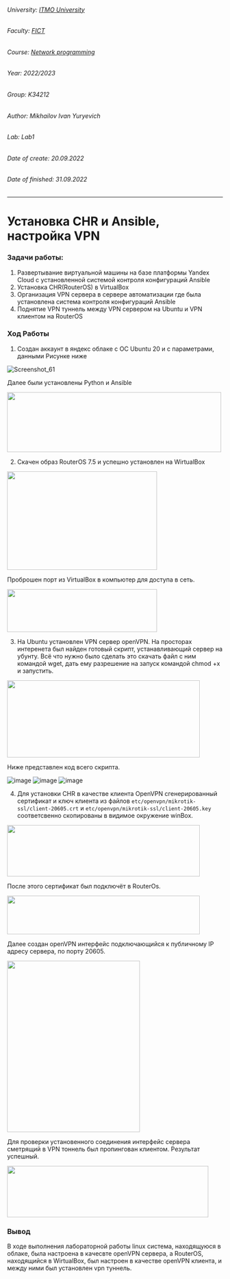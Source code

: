 ###### University: [ITMO University](https://itmo.ru/ru/)
###### Faculty: [FICT](https://fict.itmo.ru)
###### Course: [Network programming](https://github.com/itmo-ict-faculty/network-programming)
###### Year: 2022/2023
###### Group: K34212
###### Author: Mikhailov Ivan Yuryevich
###### Lab: Lab1
###### Date of create: 20.09.2022
###### Date of finished: 31.09.2022
***
# Установка CHR и Ansible, настройка VPN
### Задачи работы:
1. Развертывание виртуальной машины на базе платформы Yandex Cloud с установленной системой контроля конфигураций Ansible
2. Установка CHR(RouterOS) в VirtualBox
3. Организация VPN сервера в сервере автоматизации где была установлена система контроля конфигураций Ansible
4. Поднятие VPN туннель между VPN сервером на Ubuntu и VPN клиентом на RouterOS

### Ход Работы
1. Создан аккаунт в яндекс облаке с ОС Ubuntu 20 и с параметрами, данными Рисунке ниже  

  ![Screenshot_61](https://user-images.githubusercontent.com/56927592/191528801-74aa7c2b-6636-4b69-9bc5-6c2d15f9be6e.png)

  Далее были установлены Python и Ansible

  <img src="https://user-images.githubusercontent.com/56927592/191530178-79433b01-ab7a-4a97-9d64-a4b5641fd1ec.png" width="500" height="140" />

2. Скачен образ RouterOS 7.5 и успешно установлен на WirtualBox

  <img src="https://user-images.githubusercontent.com/56927592/191533001-da0ae13c-8c31-4b57-a6e6-f77e22bbc552.png" width="350" height="230" />
  
  Проброшен порт из VirtualBox в компьютер для доступа в сеть.
  
  <img src="https://user-images.githubusercontent.com/56927592/191825617-e6747e47-8d5a-47d3-a110-109d708cd98e.png" width="350" height="100" />

3. На Ubuntu установлен VPN сервер openVPN. На просторах интеренета был найден готовый скрипт, устанавливающий сервер на убунту. Всё что нужно было сделать это      скачать файл с ним командой wget, дать ему разрешение на запуск командой chmod +x и запустить.

  <img src="https://user-images.githubusercontent.com/56927592/191912299-cc544060-2040-4127-b6e0-e1a668552a73.png" width="450" height="180" />

  Ниже представлен код всего скрипта. 

  ![image](https://user-images.githubusercontent.com/56927592/191913673-159c3885-c844-4b7b-8a7d-ac65f815f3e4.png)
  ![image](https://user-images.githubusercontent.com/56927592/191913773-7a9fdb5d-8301-41a2-8ea1-0ed4f6dc5d47.png)
  ![image](https://user-images.githubusercontent.com/56927592/191913837-7d859874-fbcd-4585-ba29-e7bdd8a88ebc.png)

4. Для установки CHR в качестве клиента OpenVPN сгенерированный сертификат и ключ клиента из файлов `etc/openvpn/mikrotik-ssl/client-20605.crt` и `etc/openvpn/mikrotik-ssl/client-20605.key` соответсвенно скопированы в видимое окружение winBox.

  <img src="https://user-images.githubusercontent.com/56927592/191916662-5acea3c1-60b9-416b-9245-bbacb655cda9.png" width="450" height="120" />

  После этого сертификат был подключёт в RouterOs.

  <img src="https://user-images.githubusercontent.com/56927592/191917657-5b1d8c86-71fd-43cd-87e8-05d54f982f6f.png" width="450" height="90" />

  Далее создан openVPN интерфейс подключающийся к публичному IP адресу сервера, по порту 20605.

  <img src="https://user-images.githubusercontent.com/56927592/191918124-a7d7b84e-c016-4b4c-8f93-e11366458a3f.png" width="310" height="400" />

  Для проверки установенного соединения интерфейс сервера сметрящий в VPN тоннель был пропингован клиентом. Результат успешный.

  <img src="https://user-images.githubusercontent.com/56927592/191918910-baf1c414-cd8f-4adc-8813-2ab317ef8b3c.png" width="470" height="120" />


### Вывод
В ходе выполнения лабораторной работы linux система, находящуюся в облаке, была настроена в качесвте openVPN сервера, а RouterOS, находящийся в WirtualBox, был настроен в качестве openVPN клиента, и между ними был установлен vpn туннель.  
  
  
